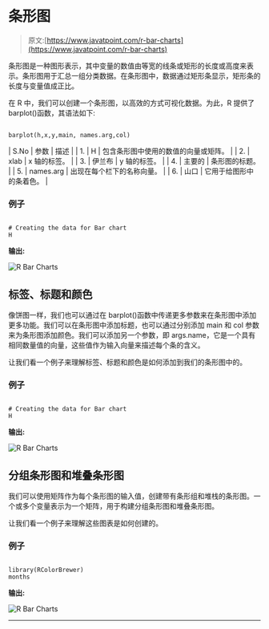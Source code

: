 # 条形图

> 原文:[https://www.javatpoint.com/r-bar-charts](https://www.javatpoint.com/r-bar-charts)

条形图是一种图形表示，其中变量的数值由等宽的线条或矩形的长度或高度来表示。条形图用于汇总一组分类数据。在条形图中，数据通过矩形条显示，矩形条的长度与变量值成正比。

在 R 中，我们可以创建一个条形图，以高效的方式可视化数据。为此，R 提供了 barplot()函数，其语法如下:

```

barplot(h,x,y,main, names.arg,col)

```

| S.No | 参数 | 描述 |
| 1. | H | 包含条形图中使用的数值的向量或矩阵。 |
| 2. | xlab | x 轴的标签。 |
| 3. | 伊兰布 | y 轴的标签。 |
| 4. | 主要的 | 条形图的标题。 |
| 5. | names.arg | 出现在每个栏下的名称向量。 |
| 6. | 山口 | 它用于给图形中的条着色。 |

### 例子

```

# Creating the data for Bar chart
H
```

**输出:**

![R Bar Charts](../Images/28bbda0ba6d1207b1e149aa7e18e2c83.png)

## 标签、标题和颜色

像饼图一样，我们也可以通过在 barplot()函数中传递更多参数来在条形图中添加更多功能。我们可以在条形图中添加标题，也可以通过分别添加 main 和 col 参数来为条形图添加颜色。我们可以添加另一个参数，即 args.name，它是一个具有相同数量值的向量，这些值作为输入向量来描述每个条的含义。

让我们看一个例子来理解标签、标题和颜色是如何添加到我们的条形图中的。

### 例子

```

# Creating the data for Bar chart
H 
```

**输出:**

![R Bar Charts](../Images/5088c62d5f946aa577ae0b3c9dadec98.png)

## 分组条形图和堆叠条形图

我们可以使用矩阵作为每个条形图的输入值，创建带有条形组和堆栈的条形图。一个或多个变量表示为一个矩阵，用于构建分组条形图和堆叠条形图。

让我们看一个例子来理解这些图表是如何创建的。

### 例子

```

library(RColorBrewer)
months 
```

**输出:**

![R Bar Charts](../Images/e0772a468ae87bd2fb29f643766f7590.png)

* * *